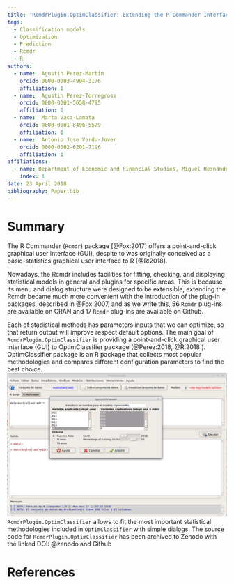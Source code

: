 ```yaml
---
title: 'RcmdrPlugin.OptimClassifier: Extending the R Commander Interface to create the best train for classification models'
tags:
  - Classification models
  - Optimization
  - Prediction
  - Rcmdr
  - R
authors:
  - name:  Agustin Perez-Martin
    orcid: 0000-0003-4994-3176
    affiliation: 1
  - name:  Agustin Perez-Torregrosa
    orcid: 0000-0001-5658-4795
    affiliation: 1
  - name:  Marta Vaca-Lamata
    orcid: 0000-0001-8496-5579
    affiliation: 1
  - name:  Antonio Jose Verdu-Jover
    orcid: 0000-0002-6201-7196
    affiliation: 1
affiliations:
  - name: Department of Economic and Financial Studies, Miguel Hernández University of Elche, Spain
    index: 1
date: 23 April 2018
bibliography: Paper.bib
---
```




# Summary

The R Commander (``Rcmdr``) package [@Fox:2017] offers a point-and-click graphical user interface (GUI), despite to was originally conceived as a basic-statistics graphical user interface to R [@R:2018].

Nowadays, the  Rcmdr includes facilities for fitting, checking, and displaying statistical models in general and plugins for specific areas. This is because its menu and dialog structure were designed to be extensible, extending the Rcmdr became much more convenient with the introduction of the plug-in packages, described in @Fox:2007,  and as we write this, 56 ``Rcmdr`` plug-ins are available on CRAN and 17 ``Rcmdr`` plug-ins are available on Github.


Each of stadistical methods has parameters inputs that we can optimize, so that return output will improve respect default options. The main goal of ``RcmdrPlugin.OptimClassifier`` is providing a point-and-click graphical user interface (GUI) to OptimClassifier package (@Perez:2018, @R:2018 ). OptimClassifier package is an R package that collects most popular methodologies and compares different configuration parameters to find the best choice.
![Some example of Optimum Support Vector Machines dialog](SVMMenu.png)
 ``RcmdrPlugin.OptimClassifier`` allows to fit the most important statistical methodologies included in ``OptimClassifier`` with simple dialogs. The source code for ``RcmdrPlugin.OptimClassifier`` has been archived to Zenodo with the linked DOI: @zenodo and Github

# References
